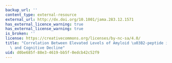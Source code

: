 ```yaml
---
backup_url: ''
content_type: external-resource
external_url: http://dx.doi.org/10.1001/jama.283.12.1571
has_external_licence_warning: true
has_external_license_warning: true
is_broken: ''
license: https://creativecommons.org/licenses/by-nc-sa/4.0/
title: "Correlation Between Elevated Levels of Amyloid \u03B2-peptide in the Brain\
  \ and Cognitive Decline"
uid: d0be685f-88e3-4619-bb5f-0edcb42c52f9
---
```

